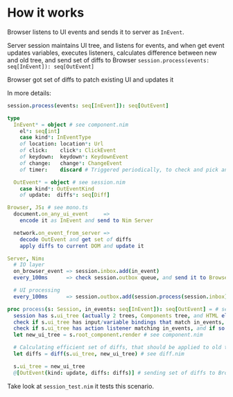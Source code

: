 # How it works

Browser listens to UI events and sends it to server as `InEvent`.

Server session maintains UI tree, and listens for events, and when get event updates variables, executes listeners, calculates difference between new and old tree, and send set of diffs to Browser  `session.process(events: seq[InEvent]): seq[OutEvent]`

Browser got set of diffs to patch existing UI and updates it

In more details:

```Nim
session.process(events: seq[InEvent]): seq[OutEvent]

type
  InEvent* = object # see component.nim
    el*: seq[int]
    case kind*: InEventType
    of location: location*: Url
    of click:    click*: ClickEvent
    of keydown:  keydown*: KeydownEvent
    of change:   change*: ChangeEvent
    of timer:    discard # Triggered periodically, to check and pick any background changes in state

  OutEvent* = object # see session.nim
    case kind*: OutEventKind
    of update:  diffs*: seq[Diff]

Browser, JS: # see mono.ts
  document.on_any_ui_event     =>
    encode it as InEvent and send to Nim Server

  network.on_event_from_server =>
    decode OutEvent and get set of diffs
    apply diffs to current DOM and update it

Server, Nim:
  # IO layer
  on_browser_event => session.inbox.add(in_event)
  every_100ms      => check session.outbox queue, and send it to Browser.

  # UI processing
  every_100ms      => session.outbox.add(session.process(session.inbox)) # see session.nim

proc process(s: Session, in_events: seq[InEvent]): seq[OutEvent] = # see session.nim
  session has s.ui_tree (actually 2 trees, Components tree, and HTML elements tree)
  check if s.ui_tree has input/variable bindings that match in_events, and if so update variables
  check if s.ui_tree has action listener matching in_events, and if so execute it
  let new_ui_tree = s.root_component.render # see component.nim

  # Calculating efficient set of diffs, that should be applied to old tree to turn it into new tree
  let diffs = diff(s.ui_tree, new_ui_tree) # see diff.nim

  s.ui_tree = new_ui_tree
  @[OutEvent(kind: update, diffs: diffs)] # sending set of diffs to Browser
```

Take look at `session_test.nim` it tests this scenario.